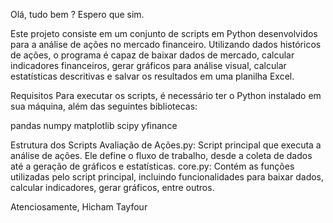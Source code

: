 Olá, tudo bem ? Espero que sim.

Este projeto consiste em um conjunto de scripts em Python desenvolvidos para a análise de ações no mercado financeiro. Utilizando dados históricos de ações, o programa é capaz de baixar dados de mercado, calcular indicadores financeiros, gerar gráficos para análise visual, calcular estatísticas descritivas e salvar os resultados em uma planilha Excel.

Requisitos Para executar os scripts, é necessário ter o Python instalado em sua máquina, além das seguintes bibliotecas:

pandas numpy matplotlib scipy yfinance

Estrutura dos Scripts Avaliação de Ações.py: Script principal que executa a análise de ações. Ele define o fluxo de trabalho, desde a coleta de dados até a geração de gráficos e estatísticas. core.py: Contém as funções utilizadas pelo script principal, incluindo funcionalidades para baixar dados, calcular indicadores, gerar gráficos, entre outros.

Atenciosamente, Hicham Tayfour
